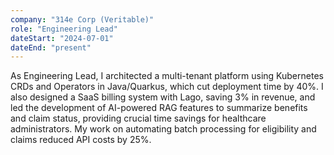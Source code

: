```yaml
---
company: "314e Corp (Veritable)"
role: "Engineering Lead"
dateStart: "2024-07-01"
dateEnd: "present"
---
```

As Engineering Lead, I architected a multi-tenant platform using Kubernetes CRDs and Operators in Java/Quarkus, which cut deployment time by 40%. I also designed a SaaS billing system with Lago, saving 3% in revenue, and led the development of AI-powered RAG features to summarize benefits and claim status, providing crucial time savings for healthcare administrators. My work on automating batch processing for eligibility and claims reduced API costs by 25%. 